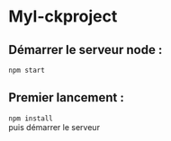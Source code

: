 # Myl-ckproject

## Démarrer le serveur node :
`npm start`

## Premier lancement :
`npm install` 
<br>
puis démarrer le serveur
